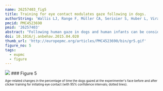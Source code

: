 ```yaml
---
name: 26257403_fig5
title: Training for eye contact modulates gaze following in dogs.
authorString: 'Wallis LJ, Range F, Müller CA, Serisier S, Huber L, Virányi Z.'
pmcid: PMC4523690
pmid: '26257403'
abstract: "Following human gaze in dogs and human infants can be considered a socially facilitated orientation response, which in object choice tasks is modulated by human-given ostensive cues. Despite their similarities to human infants, and extensive skills in reading human cues in foraging contexts, no evidence that dogs follow gaze into distant space has been found. We re-examined this question, and additionally whether dogs' propensity to follow gaze was affected by age and/or training to pay attention to humans. We tested a cross-sectional sample of 145 border collies aged 6 months to 14 years with different amounts of training over their lives. The dogs' gaze-following response in test and control conditions before and after training for initiating eye contact with the experimenter was compared with that of a second group of 13 border collies trained to touch a ball with their paw. Our results provide the first evidence that dogs can follow human gaze into distant space. Although we found no age effect on gaze following, the youngest and oldest age groups were more distractible, which resulted in a higher number of looks in the test and control conditions. Extensive lifelong formal training as well as short-term training for eye contact decreased dogs' tendency to follow gaze and increased their duration of gaze to the face. The reduction in gaze following after training for eye contact cannot be explained by fatigue or short-term habituation, as in the second group gaze following increased after a different training of the same length. Training for eye contact created a competing tendency to fixate the face, which prevented the dogs from following the directional cues. We conclude that following human gaze into distant space in dogs is modulated by training, which may explain why dogs perform poorly in comparison to other species in this task."
doi: 10.1016/j.anbehav.2015.04.020
thumb_url: 'http://europepmc.org/articles/PMC4523690/bin/gr5.gif'
figure_no: 5
tags:
  - eupmc
  - figure
---
```

<img src='http://europepmc.org/articles/PMC4523690/bin/gr5.jpg' style='max-height: 300px'>
### Figure 5
<p style='font-size: 10px;'>Age-related changes in the percentage of time the dogs gazed at the experimenter's face before and after clicker training for initiating eye contact (with 95% confidence intervals; dotted lines).</p>